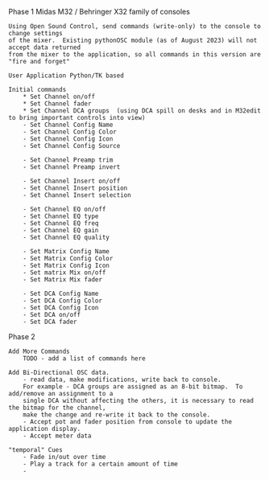Phase 1
    Midas M32 / Behringer X32 family of consoles

    Using Open Sound Control, send commands (write-only) to the console to change settings 
    of the mixer.  Existing pythonOSC module (as of August 2023) will not accept data returned 
    from the mixer to the application, so all commands in this version are "fire and forget"

    User Application Python/TK based

    Initial commands
        * Set Channel on/off
        * Set Channel fader
        * Set Channel DCA groups  (using DCA spill on desks and in M32edit to bring important controls into view)
        - Set Channel Config Name
        - Set Channel Config Color
        - Set Channel Config Icon
        - Set Channel Config Source

        - Set Channel Preamp trim
        - Set Channel Preamp invert
        
        - Set Channel Insert on/off
        - Set Channel Insert position
        - Set Channel Insert selection

        - Set Channel EQ on/off
        - Set Channel EQ type
        - Set Channel EQ freq
        - Set Channel EQ gain
        - Set Channel EQ quality

        - Set Matrix Config Name
        - Set Matrix Config Color
        - Set Matrix Config Icon
        - Set matrix Mix on/off
        - Set Matrix Mix fader

        - Set DCA Config Name
        - Set DCA Config Color
        - Set DCA Config Icon
        - Set DCA on/off
        - Set DCA fader

Phase 2

    Add More Commands
        TODO - add a list of commands here

    Add Bi-Directional OSC data.
        - read data, make modifications, write back to console. 
        For example - DCA groups are assigned as an 8-bit bitmap.  To add/remove an assignment to a 
        single DCA without affecting the others, it is necessary to read the bitmap for the channel, 
        make the change and re-write it back to the console.
        - Accept pot and fader position from console to update the application display.
        - Accept meter data
        
    "temporal" Cues
        - Fade in/out over time
        - Play a track for a certain amount of time
        - 